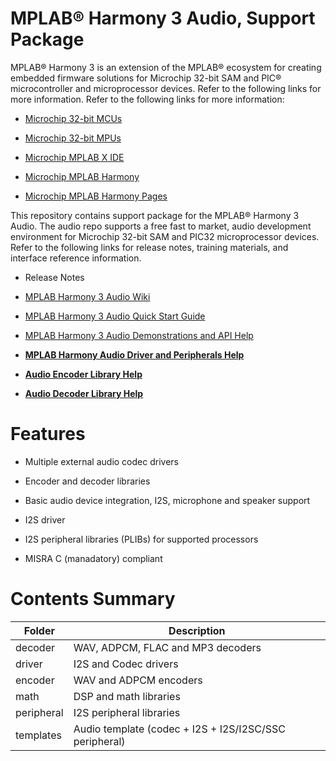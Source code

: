 # MPLAB® Harmony 3 Audio, Support Package

MPLAB® Harmony 3 is an extension of the MPLAB® ecosystem for creating embedded firmware solutions for Microchip 32-bit SAM and PIC® microcontroller and microprocessor devices. Refer to the following links for more information. Refer to the following links for more information:

-   [Microchip 32-bit MCUs](https://www.microchip.com/design-centers/32-bit)

-   [Microchip 32-bit MPUs](https://www.microchip.com/design-centers/32-bit-mpus)

-   [Microchip MPLAB X IDE](https://www.microchip.com/mplab/mplab-x-ide)

-   [Microchip MPLAB Harmony](https://www.microchip.com/mplab/mplab-harmony)

-   [Microchip MPLAB Harmony Pages](https://microchip-mplab-harmony.github.io/)


This repository contains support package for the MPLAB® Harmony 3 Audio. The audio repo supports a free fast to market, audio development environment for Microchip 32-bit SAM and PIC32 microprocessor devices. Refer to the following links for release notes, training materials, and interface reference information.

-   Release Notes

-   [MPLAB Harmony 3 Audio Wiki](https://github.com/Microchip-MPLAB-Harmony/audio/wiki)

-   [MPLAB Harmony 3 Audio Quick Start Guide](https://github.com/Microchip-MPLAB-Harmony/audio/wiki/quick_start)

-   [MPLAB Harmony 3 Audio Demonstrations and API Help](https://microchip-mplab-harmony.github.io/audio)


-   **[MPLAB Harmony Audio Driver and Peripherals Help](GUID-23C5EB60-853E-4A8D-BCA3-6E4B6AFDBD53.md)**  

-   **[Audio Encoder Library Help](GUID-E665572E-DE82-4115-9633-148A28654916.md)**  

-   **[Audio Decoder Library Help](GUID-0C0A7F83-5C07-43CF-B754-3FBAA64FB5E9.md)**  


# Features

-   Multiple external audio codec drivers

-   Encoder and decoder libraries

-   Basic audio device integration, I2S, microphone and speaker support

-   I2S driver

-   I2S peripheral libraries \(PLIBs\) for supported processors

-   MISRA C \(manadatory\) compliant


# Contents Summary

|Folder|Description|
|------|-----------|
|decoder|WAV, ADPCM, FLAC and MP3 decoders|
|driver|I2S and Codec drivers|
|encoder|WAV and ADPCM encoders|
|math|DSP and math libraries|
|peripheral|I2S peripheral libraries|
|templates|Audio template \(codec + I2S + I2S/I2SC/SSC peripheral\)|


